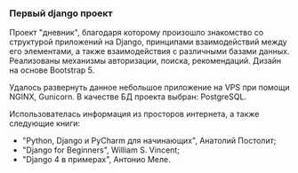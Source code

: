 ### Первый django проект

  Проект "дневник", благодаря которому произошло знакомство со структурой приложений на Django, принципами взаимодействий между его элементами, а также взаимодействия с различными базами данных. Реализованы механизмы авторизации, поиска, рекомендаций. Дизайн на основе Bootstrap 5.
  
Удалось развернуть данное небольшое приложение на VPS при помощи NGINX, Gunicorn. В качестве БД проекта выбран: PostgreSQL.

Использователась информация из просторов интернета, а также  следующие книги:
- "Python, Django и PyCharm для начинающих", Анатолий Постолит;
- "Django for Beginners", William S. Vincent;
- "Django 4 в примерах", Антонио Меле.
